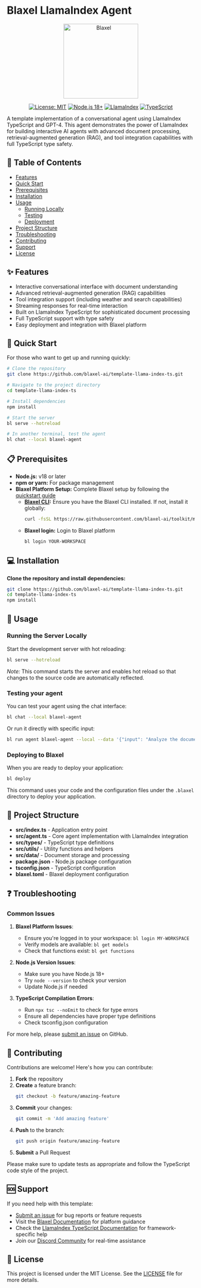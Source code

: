 # Blaxel LlamaIndex Agent

<p align="center">
  <img src="https://blaxel.ai/logo.png" alt="Blaxel" width="200"/>
</p>

<div align="center">

[![License: MIT](https://img.shields.io/badge/License-MIT-yellow.svg)](https://opensource.org/licenses/MIT)
[![Node.js 18+](https://img.shields.io/badge/node-18+-blue.svg)](https://nodejs.org/downloads/)
[![LlamaIndex](https://img.shields.io/badge/LlamaIndex-powered-brightgreen.svg)](https://www.llamaindex.ai/)
[![TypeScript](https://img.shields.io/badge/TypeScript-enabled-blue.svg)](https://www.typescriptlang.org/)

</div>

A template implementation of a conversational agent using LlamaIndex TypeScript and GPT-4. This agent demonstrates the power of LlamaIndex for building interactive AI agents with advanced document processing, retrieval-augmented generation (RAG), and tool integration capabilities with full TypeScript type safety.

## 📑 Table of Contents

- [Features](#features)
- [Quick Start](#quick-start)
- [Prerequisites](#prerequisites)
- [Installation](#installation)
- [Usage](#usage)
  - [Running Locally](#running-the-server-locally)
  - [Testing](#testing-your-agent)
  - [Deployment](#deploying-to-blaxel)
- [Project Structure](#project-structure)
- [Troubleshooting](#troubleshooting)
- [Contributing](#contributing)
- [Support](#support)
- [License](#license)

## ✨ Features

- Interactive conversational interface with document understanding
- Advanced retrieval-augmented generation (RAG) capabilities
- Tool integration support (including weather and search capabilities)
- Streaming responses for real-time interaction
- Built on LlamaIndex TypeScript for sophisticated document processing
- Full TypeScript support with type safety
- Easy deployment and integration with Blaxel platform

## 🚀 Quick Start

For those who want to get up and running quickly:

```bash
# Clone the repository
git clone https://github.com/blaxel-ai/template-llama-index-ts.git

# Navigate to the project directory
cd template-llama-index-ts

# Install dependencies
npm install

# Start the server
bl serve --hotreload

# In another terminal, test the agent
bl chat --local blaxel-agent
```

## 📋 Prerequisites

- **Node.js:** v18 or later
- **npm or yarn:** For package management
- **Blaxel Platform Setup:** Complete Blaxel setup by following the [quickstart guide](https://docs.blaxel.ai/Get-started#quickstart)
  - **[Blaxel CLI](https://docs.blaxel.ai/Get-started):** Ensure you have the Blaxel CLI installed. If not, install it globally:
    ```bash
    curl -fsSL https://raw.githubusercontent.com/blaxel-ai/toolkit/main/install.sh | BINDIR=/usr/local/bin sudo -E sh
    ```
  - **Blaxel login:** Login to Blaxel platform
    ```bash
    bl login YOUR-WORKSPACE
    ```

## 💻 Installation

**Clone the repository and install dependencies:**

```bash
git clone https://github.com/blaxel-ai/template-llama-index-ts.git
cd template-llama-index-ts
npm install
```

## 🔧 Usage

### Running the Server Locally

Start the development server with hot reloading:

```bash
bl serve --hotreload
```

_Note:_ This command starts the server and enables hot reload so that changes to the source code are automatically reflected.

### Testing your agent

You can test your agent using the chat interface:

```bash
bl chat --local blaxel-agent
```

Or run it directly with specific input:

```bash
bl run agent blaxel-agent --local --data '{"input": "Analyze the documents and tell me about the key insights"}'
```

### Deploying to Blaxel

When you are ready to deploy your application:

```bash
bl deploy
```

This command uses your code and the configuration files under the `.blaxel` directory to deploy your application.

## 📁 Project Structure

- **src/index.ts** - Application entry point
- **src/agent.ts** - Core agent implementation with LlamaIndex integration
- **src/types/** - TypeScript type definitions
- **src/utils/** - Utility functions and helpers
- **src/data/** - Document storage and processing
- **package.json** - Node.js package configuration
- **tsconfig.json** - TypeScript configuration
- **blaxel.toml** - Blaxel deployment configuration

## ❓ Troubleshooting

### Common Issues

1. **Blaxel Platform Issues**:
   - Ensure you're logged in to your workspace: `bl login MY-WORKSPACE`
   - Verify models are available: `bl get models`
   - Check that functions exist: `bl get functions`

2. **Node.js Version Issues**:
   - Make sure you have Node.js 18+
   - Try `node --version` to check your version
   - Update Node.js if needed

3. **TypeScript Compilation Errors**:
   - Run `npx tsc --noEmit` to check for type errors
   - Ensure all dependencies have proper type definitions
   - Check tsconfig.json configuration

For more help, please [submit an issue](https://github.com/blaxel-templates/template-llama-index-ts/issues) on GitHub.

## 👥 Contributing

Contributions are welcome! Here's how you can contribute:

1. **Fork** the repository
2. **Create** a feature branch:
   ```bash
   git checkout -b feature/amazing-feature
   ```
3. **Commit** your changes:
   ```bash
   git commit -m 'Add amazing feature'
   ```
4. **Push** to the branch:
   ```bash
   git push origin feature/amazing-feature
   ```
5. **Submit** a Pull Request

Please make sure to update tests as appropriate and follow the TypeScript code style of the project.

## 🆘 Support

If you need help with this template:

- [Submit an issue](https://github.com/blaxel-templates/template-llama-index-ts/issues) for bug reports or feature requests
- Visit the [Blaxel Documentation](https://docs.blaxel.ai) for platform guidance
- Check the [LlamaIndex TypeScript Documentation](https://ts.llamaindex.ai/) for framework-specific help
- Join our [Discord Community](https://discord.gg/G3NqzUPcHP) for real-time assistance

## 📄 License

This project is licensed under the MIT License. See the [LICENSE](LICENSE) file for more details.

